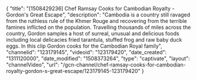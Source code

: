 {
    "title": "[1508429236] Chef Ramsay Cooks for Cambodian Royalty - Gordon's Great Escape",
    "description": "Cambodia is a country still ravaged from the ruthless rule of the Khmer Rouge and recovering from the terrible famines inflicted on the population. Travelling thousands of miles across the country, Gordon samples a host of surreal, unusual and delicious foods including local delicacies fried tarantula, stuffed frog and raw baby duck eggs. In this clip Gordon cooks for the Cambodian Royal family",
    "channelid": "123179145",
    "videoid": "123179420",
    "date_created": "1311120000",
    "date_modified": "1508373264",
    "type": "captivate",
    "layout": "channelVideo",
    "url": "\/gcn-channel\/chef-ramsay-cooks-for-cambodian-royalty-gordon-s-great-escape\/123179145-123179420"
}